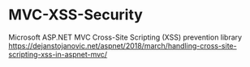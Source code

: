 # MVC-XSS-Security
Microsoft ASP.NET MVC Cross-Site Scripting (XSS) prevention library
https://dejanstojanovic.net/aspnet/2018/march/handling-cross-site-scripting-xss-in-aspnet-mvc/
